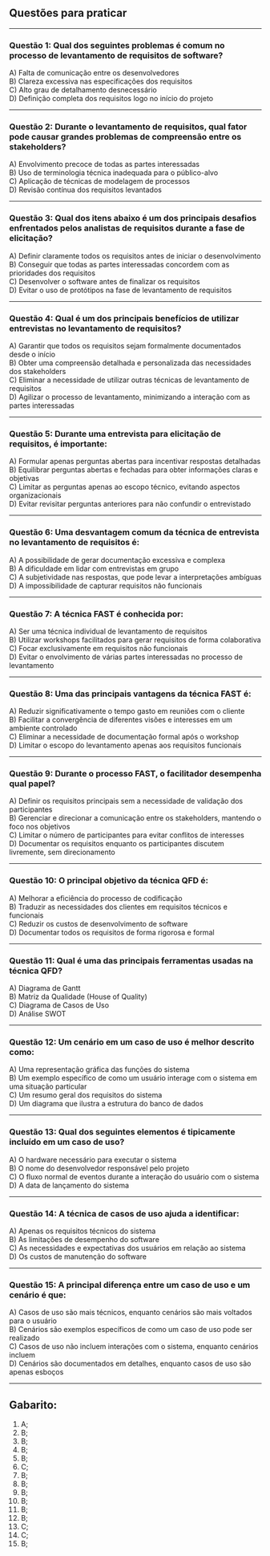 ## Questões para praticar

---

### Questão 1: Qual dos seguintes problemas é comum no processo de levantamento de requisitos de software?

A) Falta de comunicação entre os desenvolvedores  
B) Clareza excessiva nas especificações dos requisitos  
C) Alto grau de detalhamento desnecessário  
D) Definição completa dos requisitos logo no início do projeto

---

### Questão 2: Durante o levantamento de requisitos, qual fator pode causar grandes problemas de compreensão entre os stakeholders?

A) Envolvimento precoce de todas as partes interessadas  
B) Uso de terminologia técnica inadequada para o público-alvo  
C) Aplicação de técnicas de modelagem de processos  
D) Revisão contínua dos requisitos levantados  

---

### Questão 3: Qual dos itens abaixo é um dos principais desafios enfrentados pelos analistas de requisitos durante a fase de elicitação?

A) Definir claramente todos os requisitos antes de iniciar o desenvolvimento  
B) Conseguir que todas as partes interessadas concordem com as prioridades dos requisitos  
C) Desenvolver o software antes de finalizar os requisitos  
D) Evitar o uso de protótipos na fase de levantamento de requisitos  

---

### Questão 4: Qual é um dos principais benefícios de utilizar entrevistas no levantamento de requisitos?

A) Garantir que todos os requisitos sejam formalmente documentados desde o início  
B) Obter uma compreensão detalhada e personalizada das necessidades dos stakeholders  
C) Eliminar a necessidade de utilizar outras técnicas de levantamento de requisitos  
D) Agilizar o processo de levantamento, minimizando a interação com as partes interessadas

---

### Questão 5: Durante uma entrevista para elicitação de requisitos, é importante:

A) Formular apenas perguntas abertas para incentivar respostas detalhadas  
B) Equilibrar perguntas abertas e fechadas para obter informações claras e objetivas  
C) Limitar as perguntas apenas ao escopo técnico, evitando aspectos organizacionais  
D) Evitar revisitar perguntas anteriores para não confundir o entrevistado

---

### Questão 6: Uma desvantagem comum da técnica de entrevista no levantamento de requisitos é:

A) A possibilidade de gerar documentação excessiva e complexa  
B) A dificuldade em lidar com entrevistas em grupo  
C) A subjetividade nas respostas, que pode levar a interpretações ambíguas  
D) A impossibilidade de capturar requisitos não funcionais

---

### Questão 7: A técnica **FAST** é conhecida por:

A) Ser uma técnica individual de levantamento de requisitos  
B) Utilizar workshops facilitados para gerar requisitos de forma colaborativa  
C) Focar exclusivamente em requisitos não funcionais  
D) Evitar o envolvimento de várias partes interessadas no processo de levantamento

---

### Questão 8: Uma das principais vantagens da técnica **FAST** é:

A) Reduzir significativamente o tempo gasto em reuniões com o cliente  
B) Facilitar a convergência de diferentes visões e interesses em um ambiente controlado  
C) Eliminar a necessidade de documentação formal após o workshop  
D) Limitar o escopo do levantamento apenas aos requisitos funcionais

---

### Questão 9: Durante o processo **FAST**, o facilitador desempenha qual papel?

A) Definir os requisitos principais sem a necessidade de validação dos participantes  
B) Gerenciar e direcionar a comunicação entre os stakeholders, mantendo o foco nos objetivos  
C) Limitar o número de participantes para evitar conflitos de interesses  
D) Documentar os requisitos enquanto os participantes discutem livremente, sem direcionamento

---

### Questão 10: O principal objetivo da técnica **QFD** é:

A) Melhorar a eficiência do processo de codificação  
B) Traduzir as necessidades dos clientes em requisitos técnicos e funcionais  
C) Reduzir os custos de desenvolvimento de software  
D) Documentar todos os requisitos de forma rigorosa e formal

---

### Questão 11: Qual é uma das principais ferramentas usadas na técnica **QFD**?

A) Diagrama de Gantt  
B) Matriz da Qualidade (House of Quality)  
C) Diagrama de Casos de Uso  
D) Análise SWOT

---

### Questão 12: Um cenário em um caso de uso é melhor descrito como:

A) Uma representação gráfica das funções do sistema  
B) Um exemplo específico de como um usuário interage com o sistema em uma situação particular  
C) Um resumo geral dos requisitos do sistema  
D) Um diagrama que ilustra a estrutura do banco de dados

---

### Questão 13: Qual dos seguintes elementos é tipicamente incluído em um caso de uso?

A) O hardware necessário para executar o sistema  
B) O nome do desenvolvedor responsável pelo projeto  
C) O fluxo normal de eventos durante a interação do usuário com o sistema  
D) A data de lançamento do sistema

---

### Questão 14: A técnica de casos de uso ajuda a identificar:

A) Apenas os requisitos técnicos do sistema  
B) As limitações de desempenho do software  
C) As necessidades e expectativas dos usuários em relação ao sistema  
D) Os custos de manutenção do software

---

### Questão 15: A principal diferença entre um caso de uso e um cenário é que:

A) Casos de uso são mais técnicos, enquanto cenários são mais voltados para o usuário  
B) Cenários são exemplos específicos de como um caso de uso pode ser realizado  
C) Casos de uso não incluem interações com o sistema, enquanto cenários incluem  
D) Cenários são documentados em detalhes, enquanto casos de uso são apenas esboços

---

## Gabarito:

1) A;
2) B;
3) B;
4) B;
5) B;
6) C;
7) B;
8) B;
9) B;
10) B;
11) B;
12) B;
13) C;
14) C;
15) B;